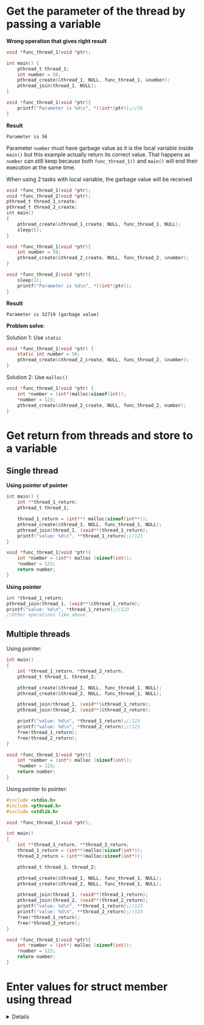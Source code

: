 # Get the parameter of the thread by passing a variable

**Wrong operation that gives right result**

```c
void *func_thread_1(void *ptr);

int main() {  
    pthread_t thread_1;
	int number = 56;
    pthread_create(&thread_1, NULL, func_thread_1, &number);
    pthread_join(thread_1, NULL);
}

void *func_thread_1(void *ptr){
	printf("Parameter is %d\n", *((int*)ptr));//56
}
```

**Result**

```
Parameter is 56
```

Parameter ``number`` must have garbage value as it is the local variable inside ``main()`` but this example actually return its correct value. That happens as ``number`` can still keep because both ``func_thread_1()`` and ``main()`` will end their execution at the same time.

When using 2 tasks with local variable, the garbage value will be received

```c
void *func_thread_1(void *ptr);
void *func_thread_2(void *ptr);
pthread_t thread_1_create;
pthread_t thread_2_create;
int main()
{
	pthread_create(&thread_1_create, NULL, func_thread_1, NULL);
	sleep(5);
}

void *func_thread_1(void *ptr){
	int number = 56;
	pthread_create(&thread_2_create, NULL, func_thread_2, &number);
}

void *func_thread_2(void *ptr){
	sleep(1);
	printf("Parameter is %d\n", *((int*)ptr));
}
```
**Result**
```
Parameter is 32719 (garbage value)
```

**Problem solve**: 

Solution 1: Use ``static``

```c
void *func_thread_1(void *ptr) {
	static int number = 56;
	pthread_create(&thread_2_create, NULL, func_thread_2, &number);
}
```

Solution 2: Use ``malloc()``

```c
void *func_thread_1(void *ptr) {
	int *number = (int*)malloc(sizeof(int));
	*number = 123;
	pthread_create(&thread_2_create, NULL, func_thread_2, number);
}
```

# Get return from threads and store to a variable

## Single thread

**Using pointer of pointer**

```c
int main() {  
    int **thread_1_return;
	pthread_t thread_1;

    thread_1_return = (int**) malloc(sizeof(int**));
	pthread_create(&thread_1, NULL, func_thread_1, NULL);
	pthread_join(thread_1, (void**)thread_1_return);
    printf("value: %d\n", **thread_1_return);//123
}

void *func_thread_1(void *ptr){
	int *number = (int*) malloc (sizeof(int));
    *number = 123;
	return number;
}
```

**Using pointer**

```c
int *thread_1_return;
pthread_join(thread_1, (void**)&thread_1_return);
printf("value: %d\n", *thread_1_return);//123
//Other operations like above
```

## Multiple threads

Using pointer:

```c
int main()
{  
    int *thread_1_return, *thread_2_return;
	pthread_t thread_1, thread_2;

	pthread_create(&thread_1, NULL, func_thread_1, NULL);
	pthread_create(&thread_2, NULL, func_thread_1, NULL);

	pthread_join(thread_1, (void**)&thread_1_return);
	pthread_join(thread_2, (void**)&thread_2_return);

    printf("value: %d\n", *thread_1_return);//123
	printf("value: %d\n", *thread_2_return);//123
	free(thread_1_return);
	free(thread_2_return);
}

void *func_thread_1(void *ptr){
	int *number = (int*) malloc (sizeof(int));
    *number = 123;
	return number;
}
```

Using pointer to pointer:

```c
#include <stdio.h>
#include <pthread.h>
#include <stdlib.h>

void *func_thread_1(void *ptr);

int main()
{  
    int **thread_1_return, **thread_2_return;
    thread_1_return = (int**)malloc(sizeof(int*));
    thread_2_return = (int**)malloc(sizeof(int*));

	pthread_t thread_1, thread_2;

	pthread_create(&thread_1, NULL, func_thread_1, NULL);
	pthread_create(&thread_2, NULL, func_thread_1, NULL);

	pthread_join(thread_1, (void**)thread_1_return);
	pthread_join(thread_2, (void**)thread_2_return);
    printf("value: %d\n", **thread_1_return);//123
	printf("value: %d\n", **thread_2_return);//123
	free(*thread_1_return);
	free(*thread_2_return);
}

void *func_thread_1(void *ptr){
	int *number = (int*) malloc (sizeof(int));
    *number = 123;
	return number;
}
```

# Enter values for struct member using thread 

<details>
```cpp
#include <stdio.h>
#include <pthread.h>

struct databaseNode {
	int id;
	char stringValue[50];
} databaseNode0;

void *start_routine_thread(void *ptr);

int main(void){
	int start_routine_thread_return;
	pthread_t start_routine_thread_id;//pointer thread for HTTP client

	start_routine_thread_return = pthread_create(&start_routine_thread_id, NULL, start_routine_thread, NULL);//HTTP client thread

	pthread_join(start_routine_thread_id, NULL);

	printf("databaseNode0 has id %d with string value %s \n", databaseNode0.id, databaseNode0.stringValue);

	return 0;
}

void *start_routine_thread(void *ptr){
	printf("Enter ID: ");
	scanf("%d", &databaseNode0.id);
	getc(stdin); //To handle with issue scanf before fgets

	printf("Enter string value: ");
	fgets(databaseNode0.stringValue, 50, stdin); //fgets allow to enter value with space
}
```
</details>
